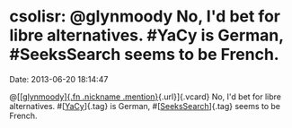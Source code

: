 csolisr: \@glynmoody No, I\'d bet for libre alternatives. \#YaCy is German, \#SeeksSearch seems to be French.
=============================================================================================================

Date: 2013-06-20 18:14:47

@[[[glynmoody]{.fn .nickname
.mention}](http://identi.ca/user/53223 "Glyn Moody"){.url}]{.vcard} No,
I\'d bet for libre alternatives.
\#[[YaCy](http://identi.ca/tag/yacy)]{.tag} is German,
\#[[SeeksSearch](http://identi.ca/tag/seekssearch)]{.tag} seems to be
French.
